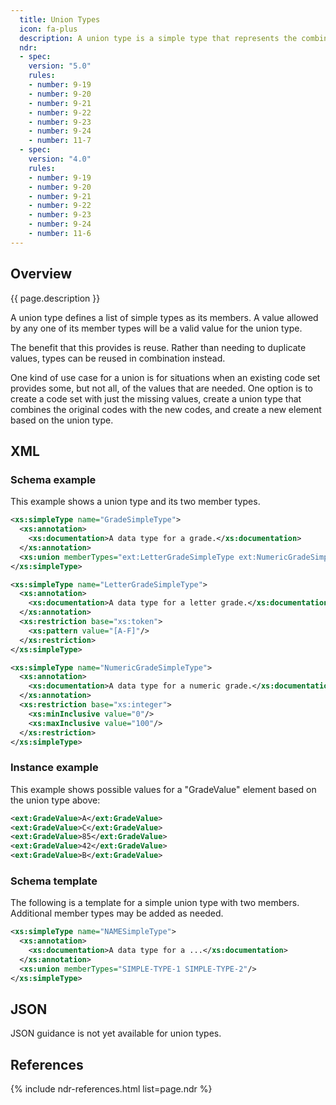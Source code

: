 ```yaml
---
  title: Union Types
  icon: fa-plus
  description: A union type is a simple type that represents the combined set of allowable values from other simple types.
  ndr:
  - spec:
    version: "5.0"
    rules:
    - number: 9-19
    - number: 9-20
    - number: 9-21
    - number: 9-22
    - number: 9-23
    - number: 9-24
    - number: 11-7
  - spec:
    version: "4.0"
    rules:
    - number: 9-19
    - number: 9-20
    - number: 9-21
    - number: 9-22
    - number: 9-23
    - number: 9-24
    - number: 11-6
---
```


## Overview

{{ page.description }}

A union type defines a list of simple types as its members.  A value allowed by any one of its member types will be a valid value for the union type.

The benefit that this provides is reuse.  Rather than needing to duplicate values, types can be reused in combination instead.

One kind of use case for a union is for situations when an existing code set provides some, but not all, of the values that are needed. One option is to create a code set with just the missing values, create a union type that combines the original codes with the new codes, and create a new element based on the union type.

## XML

### Schema example

This example shows a union type and its two member types.

```xml
<xs:simpleType name="GradeSimpleType">
  <xs:annotation>
    <xs:documentation>A data type for a grade.</xs:documentation>
  </xs:annotation>
  <xs:union memberTypes="ext:LetterGradeSimpleType ext:NumericGradeSimpleType"/>
</xs:simpleType>

<xs:simpleType name="LetterGradeSimpleType">
  <xs:annotation>
    <xs:documentation>A data type for a letter grade.</xs:documentation>
  </xs:annotation>
  <xs:restriction base="xs:token">
    <xs:pattern value="[A-F]"/>
  </xs:restriction>
</xs:simpleType>

<xs:simpleType name="NumericGradeSimpleType">
  <xs:annotation>
    <xs:documentation>A data type for a numeric grade.</xs:documentation>
  </xs:annotation>
  <xs:restriction base="xs:integer">
    <xs:minInclusive value="0"/>
    <xs:maxInclusive value="100"/>
  </xs:restriction>
</xs:simpleType>
```

### Instance example

This example shows possible values for a "GradeValue" element based on the union type above:

```xml
<ext:GradeValue>A</ext:GradeValue>
<ext:GradeValue>C</ext:GradeValue>
<ext:GradeValue>85</ext:GradeValue>
<ext:GradeValue>42</ext:GradeValue>
<ext:GradeValue>B</ext:GradeValue>
```

### Schema template

The following is a template for a simple union type with two members.  Additional member types may be added as needed.

```xml
<xs:simpleType name="NAMESimpleType">
  <xs:annotation>
    <xs:documentation>A data type for a ...</xs:documentation>
  </xs:annotation>
  <xs:union memberTypes="SIMPLE-TYPE-1 SIMPLE-TYPE-2"/>
</xs:simpleType>
```

## JSON

JSON guidance is not yet available for union types.

## References

{% include ndr-references.html list=page.ndr %}

